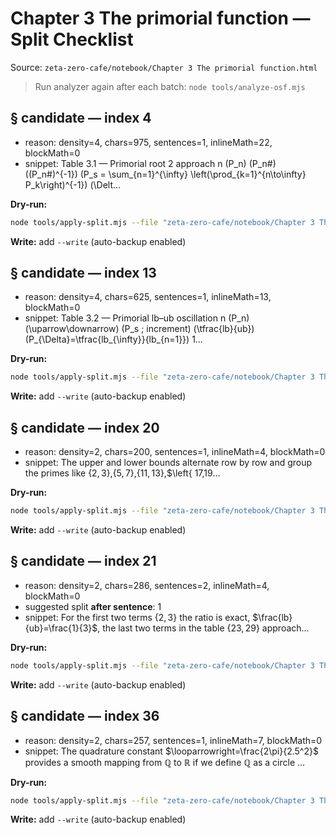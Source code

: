 # Chapter 3 The primorial function — Split Checklist

Source: `zeta-zero-cafe/notebook/Chapter 3 The primorial function.html`

> Run analyzer again after each batch:
> `node tools/analyze-osf.mjs`

## § candidate — index 4
- reason: density=4, chars=975, sentences=1, inlineMath=22, blockMath=0
- snippet: Table 3.1 — Primorial root 2 approach n \(P_n\) \(P_n\#\) \((P_n\#)^{-1}\) \(P_s = \sum_{n=1}^{\infty} \left(\prod_{k=1}^{n\to\infty} P_k\right)^{-1}\) \(\Delt…

**Dry-run:**
```bash
node tools/apply-split.mjs --file "zeta-zero-cafe/notebook/Chapter 3 The primorial function.html" --index 4
```
**Write:** add `--write` (auto-backup enabled)

## § candidate — index 13
- reason: density=4, chars=625, sentences=1, inlineMath=13, blockMath=0
- snippet: Table 3.2 — Primorial lb–ub oscillation n \(P_n\) \(\uparrow\downarrow\) \(P_s \; increment\) \(\tfrac{lb}{ub}\) \(P_{\Delta}=\tfrac{lb_{\infty}}{lb_{n=1}}\) 1…

**Dry-run:**
```bash
node tools/apply-split.mjs --file "zeta-zero-cafe/notebook/Chapter 3 The primorial function.html" --index 13
```
**Write:** add `--write` (auto-backup enabled)

## § candidate — index 20
- reason: density=2, chars=200, sentences=1, inlineMath=4, blockMath=0
- snippet: The upper and lower bounds alternate row by row and group the primes like $\left\{ 2,3\right\} ,$$\left\{ 5,7\right\} ,$$\left\{ 11,13\right\} ,$$\left\{ 17,19…

**Dry-run:**
```bash
node tools/apply-split.mjs --file "zeta-zero-cafe/notebook/Chapter 3 The primorial function.html" --index 20
```
**Write:** add `--write` (auto-backup enabled)

## § candidate — index 21
- reason: density=2, chars=286, sentences=2, inlineMath=4, blockMath=0
- suggested split **after sentence**: 1
- snippet: For the first two terms $\left\{ 2,3\right\}$ the ratio is exact, $\frac{lb}{ub}=\frac{1}{3}$, the last two terms in the table $\left\{ 23,29\right\}$ approach…

**Dry-run:**
```bash
node tools/apply-split.mjs --file "zeta-zero-cafe/notebook/Chapter 3 The primorial function.html" --index 21 --sentence 1
```
**Write:** add `--write` (auto-backup enabled)

## § candidate — index 36
- reason: density=2, chars=257, sentences=1, inlineMath=7, blockMath=0
- snippet: The quadrature constant $\looparrowright=\frac{2\pi}{2.5^2}$ provides a smooth mapping from $\mathbb{Q}$ to $\mathbb{R}$ if we define $\mathbb{Q}$ as a circle …

**Dry-run:**
```bash
node tools/apply-split.mjs --file "zeta-zero-cafe/notebook/Chapter 3 The primorial function.html" --index 36
```
**Write:** add `--write` (auto-backup enabled)
